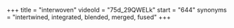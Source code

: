 +++
title = "interwoven"
videoId = "75d_29QWELk"
start = "644"
synonyms = "intertwined, integrated, blended, merged, fused"
+++


